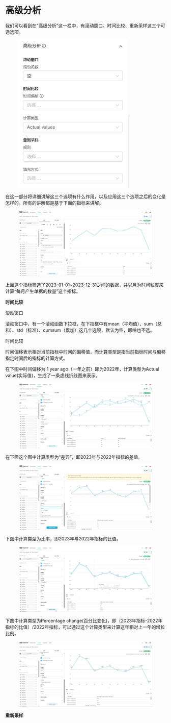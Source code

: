 # 高级分析

我们可以看到在“高级分析”这一栏中，有滚动窗口、时间比较、重新采样这三个可选选项。

<figure><img src="../.gitbook/assets/image (1).png" alt=""><figcaption></figcaption></figure>

在这一部分将详细讲解这三个选项有什么作用，以及应用这三个选项之后的变化是怎样的。所有的讲解都是基于下面的指标来讲解。

<figure><img src="../.gitbook/assets/image (1) (1).png" alt=""><figcaption></figcaption></figure>

上面这个指标筛选了2023-01-01\~2023-12-31之间的数据，并以月为时间粒度来计算“每月产生单据的数量”这个指标。



**时间比较**

滚动窗口

滚动窗口中，有一个滚动函数下拉框，在下拉框中有mean（平均值）、sum（总和）、std（标准）、cumsum（累加）这几个选项，默认为空，即啥也不选。



时间比较

时间偏移表示相对当前指标中时间的偏移值，而计算类型是指当前指标时间与偏移指定时间后的指标的计算方式。

在下图中时间偏移为 1 year ago（一年之前）即为2022年，计算类型为Actual value(实际值)，生成了一条虚线折线图来表示。

<figure><img src="../.gitbook/assets/image (8).png" alt=""><figcaption></figcaption></figure>

在下面这个图中计算类型为“差异”，即2023年与2022年指标的差值。

<figure><img src="../.gitbook/assets/image (4).png" alt=""><figcaption></figcaption></figure>



下图中计算类型为比率，即2023年与2022年指标的比值。

<figure><img src="../.gitbook/assets/image (6).png" alt=""><figcaption></figcaption></figure>

下图中计算类型为Percentage change(百分比变化)，即（2023年指标-2022年指标的比值）/2022年指标，可以通过这个计算类型来计算这年相对上一年的增长比例。

<figure><img src="../.gitbook/assets/image (5).png" alt=""><figcaption></figcaption></figure>





**重新采样**

